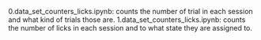 0.data_set_counters_licks.ipynb: counts the number of trial in each session and what kind of trials those are. 
1.data_set_counters_licks.ipynb: counts the number of licks in each session and to what state they are assigned to. 
